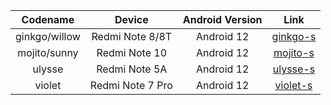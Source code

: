 | Codename | Device | Android Version | Link | 
| :-: | :-: | :-: | :-: | 
| ginkgo/willow | Redmi Note 8/8T | Android 12 | [ginkgo-s](https://github.com/PixelOS-Devices/local_manifests/tree/ginkgo-s) |
| mojito/sunny | Redmi Note 10 | Android 12 | [mojito-s](https://github.com/PixelOS-Devices/local_manifests/tree/mojito-s) |
| ulysse | Redmi Note 5A | Android 12 | [ulysse-s](https://github.com/PixelOS-Devices/local_manifests/tree/ulysse-s) | 
| violet | Redmi Note 7 Pro | Android 12 | [violet-s](https://github.com/PixelOS-Devices/local_manifests/tree/violet-s) | 
